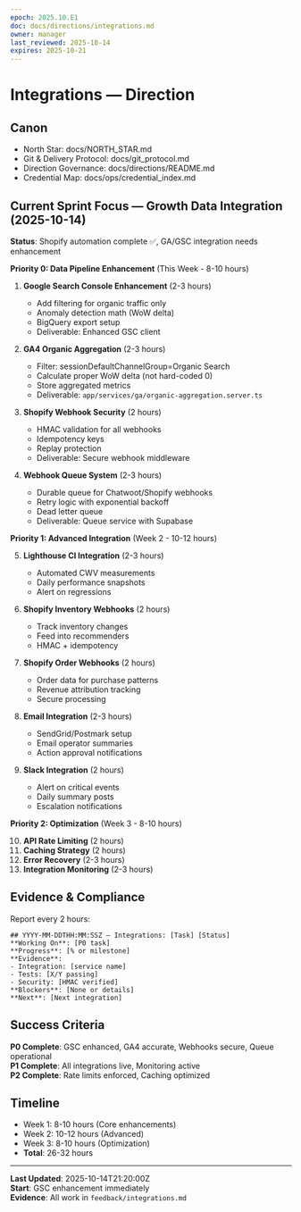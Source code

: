 ```yaml
---
epoch: 2025.10.E1
doc: docs/directions/integrations.md
owner: manager
last_reviewed: 2025-10-14
expires: 2025-10-21
---
```

# Integrations — Direction

## Canon
- North Star: docs/NORTH_STAR.md
- Git & Delivery Protocol: docs/git_protocol.md
- Direction Governance: docs/directions/README.md
- Credential Map: docs/ops/credential_index.md

## Current Sprint Focus — Growth Data Integration (2025-10-14)

**Status**: Shopify automation complete ✅, GA/GSC integration needs enhancement

**Priority 0: Data Pipeline Enhancement** (This Week - 8-10 hours)

1. **Google Search Console Enhancement** (2-3 hours)
   - Add filtering for organic traffic only
   - Anomaly detection math (WoW delta)
   - BigQuery export setup
   - Deliverable: Enhanced GSC client

2. **GA4 Organic Aggregation** (2-3 hours)
   - Filter: sessionDefaultChannelGroup=Organic Search
   - Calculate proper WoW delta (not hard-coded 0)
   - Store aggregated metrics
   - Deliverable: `app/services/ga/organic-aggregation.server.ts`

3. **Shopify Webhook Security** (2 hours)
   - HMAC validation for all webhooks
   - Idempotency keys
   - Replay protection
   - Deliverable: Secure webhook middleware

4. **Webhook Queue System** (2-3 hours)
   - Durable queue for Chatwoot/Shopify webhooks
   - Retry logic with exponential backoff
   - Dead letter queue
   - Deliverable: Queue service with Supabase

**Priority 1: Advanced Integration** (Week 2 - 10-12 hours)

5. **Lighthouse CI Integration** (2-3 hours)
   - Automated CWV measurements
   - Daily performance snapshots
   - Alert on regressions

6. **Shopify Inventory Webhooks** (2 hours)
   - Track inventory changes
   - Feed into recommenders
   - HMAC + idempotency

7. **Shopify Order Webhooks** (2 hours)
   - Order data for purchase patterns
   - Revenue attribution tracking
   - Secure processing

8. **Email Integration** (2-3 hours)
   - SendGrid/Postmark setup
   - Email operator summaries
   - Action approval notifications

9. **Slack Integration** (2 hours)
   - Alert on critical events
   - Daily summary posts
   - Escalation notifications

**Priority 2: Optimization** (Week 3 - 8-10 hours)

10. **API Rate Limiting** (2 hours)
11. **Caching Strategy** (2 hours)
12. **Error Recovery** (2-3 hours)
13. **Integration Monitoring** (2-3 hours)

## Evidence & Compliance

Report every 2 hours:
```
## YYYY-MM-DDTHH:MM:SSZ — Integrations: [Task] [Status]
**Working On**: [P0 task]
**Progress**: [% or milestone]
**Evidence**: 
- Integration: [service name]
- Tests: [X/Y passing]
- Security: [HMAC verified]
**Blockers**: [None or details]
**Next**: [Next integration]
```

## Success Criteria

**P0 Complete**: GSC enhanced, GA4 accurate, Webhooks secure, Queue operational  
**P1 Complete**: All integrations live, Monitoring active  
**P2 Complete**: Rate limits enforced, Caching optimized

## Timeline

- Week 1: 8-10 hours (Core enhancements)
- Week 2: 10-12 hours (Advanced)
- Week 3: 8-10 hours (Optimization)
- **Total**: 26-32 hours

---

**Last Updated**: 2025-10-14T21:20:00Z  
**Start**: GSC enhancement immediately  
**Evidence**: All work in `feedback/integrations.md`
